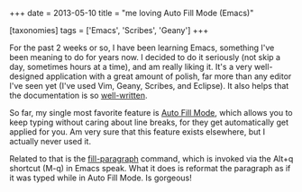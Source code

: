 +++
date = 2013-05-10
title = "me loving Auto Fill Mode (Emacs)"

[taxonomies]
tags = ['Emacs', 'Scribes', 'Geany']
+++

For the past 2 weeks or so, I have been learning Emacs, something I've
been meaning to do for years now. I decided to do it seriously (not skip
a day, sometimes hours at a time), and am really liking it. It's a very
well-designed application with a great amount of polish, far more than
any editor I've seen yet (I've used Vim, Geany, Scribes, and Eclipse).
It also helps that the documentation is so [well-written].

So far, my single most favorite feature is [Auto Fill Mode], which
allows you to keep typing without caring about line breaks, for they get
automatically get applied for you. Am very sure that this feature exists
elsewhere, but I actually never used it.

Related to that is the [fill-paragraph] command, which is invoked via
the Alt+q shortcut (M-q) in Emacs speak. What it does is reformat the
paragraph as if it was typed while in Auto Fill Mode. Is gorgeous!

  [well-written]: http://tshepang.net/projects-with-excellent-documentation
  [Auto Fill Mode]: http://www.gnu.org/software/emacs/manual/html_node/emacs/Auto-Fill
  [fill-paragraph]: http://www.gnu.org/software/emacs/manual/html_node/emacs/Fill-Commands

